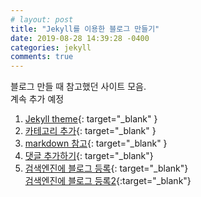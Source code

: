 ```yaml
---
# layout: post
title: "Jekyll를 이용한 블로그 만들기"
date: 2019-08-28 14:39:28 -0400
categories: jekyll
comments: true
---
```


블로그 만들 때 참고했던 사이트 모음.  
계속 추가 예정

1. [Jekyll theme](https://github.com/mmistakes/minimal-mistakes){: target="_blank" }
2. [카테고리 추가](https://hoisharka.github.io/jekyll/2017/12/03/jekyll-category-002/){: target="_blank" }
3. [markdown 참고](https://teddylee777.github.io/jekyll/Jekyll-%EC%82%AC%EC%9A%A9%EC%9D%84-%EC%9C%84%ED%95%9C-markdown-%EB%AC%B8%EB%B2%95){: target="_blank" }
4. [댓글 추가하기](https://devmjun.github.io/archive/addComments){: target="_blank"}  
5. [검색엔진에 블로그 등록](https://gmlwjd9405.github.io/2017/10/20/include-blog-in-a-GoogleSearchEngine.html){: target="_blank"}   
[검색엔진에 블로그 등록2](http://jinyongjeong.github.io/2017/01/13/blog_make_searched/){:target="_blank"}
